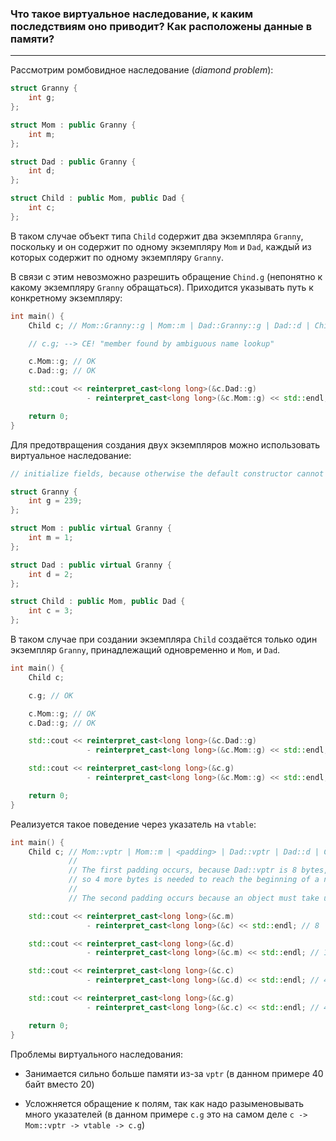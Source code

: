 ### Что такое виртуальное наследование, к каким последствиям оно приводит? Как расположены данные в памяти? 

--- 

Рассмотрим ромбовидное наследование (_diamond problem_):

```c++
struct Granny {
    int g;
};

struct Mom : public Granny {
    int m;
};

struct Dad : public Granny {
    int d;
};

struct Child : public Mom, public Dad {
    int c;
};
```

В таком случае объект типа `Child` содержит два экземпляра `Granny`, 
поскольку и он содержит по одному экземпляру `Mom` и `Dad`, 
каждый из которых содержит по одному экземпляру `Granny`.

В связи с этим невозможно разрешить обращение `Chind.g` 
(непонятно к какому экземпляру `Granny` обращаться).
Приходится указывать путь к конкретному экземпляру:

```c++
int main() {
    Child c; // Mom::Granny::g | Mom::m | Dad::Granny::g | Dad::d | Child::c

    // c.g; --> CE! "member found by ambiguous name lookup"

    c.Mom::g; // OK
    c.Dad::g; // OK

    std::cout << reinterpret_cast<long long>(&c.Dad::g)
                 - reinterpret_cast<long long>(&c.Mom::g) << std::endl; // 8

    return 0;
}
```

Для предотвращения создания двух экземпляров можно использовать виртуальное наследование:

```c++
// initialize fields, because otherwise the default constructor cannot in case of virtual inheritance

struct Granny {
    int g = 239;
};

struct Mom : public virtual Granny {
    int m = 1;
};

struct Dad : public virtual Granny {
    int d = 2;
};

struct Child : public Mom, public Dad {
    int c = 3;
};
```

В таком случае при создании экземпляра `Child`
создаётся только один экземпляр `Granny`, 
принадлежащий одновременно и `Mom`, и `Dad`.

```c++
int main() {
    Child c;

    c.g; // OK

    c.Mom::g; // OK
    c.Dad::g; // OK

    std::cout << reinterpret_cast<long long>(&c.Dad::g)
                 - reinterpret_cast<long long>(&c.Mom::g) << std::endl; // 0

    std::cout << reinterpret_cast<long long>(&c.g)
                 - reinterpret_cast<long long>(&c.Mom::g) << std::endl; // 0

    return 0;
}
```

Реализуется такое поведение через указатель на `vtable`:

```c++
int main() {
    Child c; // Mom::vptr | Mom::m | <padding> | Dad::vptr | Dad::d | Child::c | Granny::g | padding
             //
             // The first padding occurs, because Dad::vptr is 8 bytes, but Mom::m only takes up 4,
             // so 4 more bytes is needed to reach the beginning of a new machine word
             //
             // The second padding occurs because an object must take up an integer number of machine words

    std::cout << reinterpret_cast<long long>(&c.m)
                 - reinterpret_cast<long long>(&c) << std::endl; // 8

    std::cout << reinterpret_cast<long long>(&c.d)
                 - reinterpret_cast<long long>(&c.m) << std::endl; // 16 (4 from Mom::m + 4 from padding + 8 from Dad::vptr)

    std::cout << reinterpret_cast<long long>(&c.c)
                 - reinterpret_cast<long long>(&c.d) << std::endl; // 4

    std::cout << reinterpret_cast<long long>(&c.g)
                 - reinterpret_cast<long long>(&c.c) << std::endl; // 4

    return 0;
}
```

Проблемы виртуального наследования:

 - Занимается сильно больше памяти из-за `vptr` (в данном примере 40 байт вместо 20)


 - Усложняется обращение к полям, так как надо разыменовывать много указателей 
   (в данном примере `c.g` это на самом деле `c -> Mom::vptr -> vtable -> c.g`)
